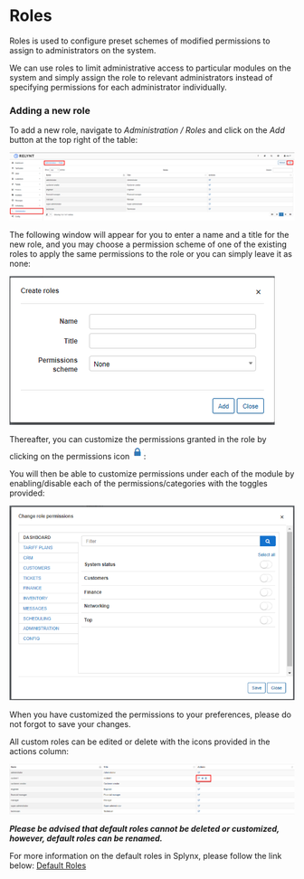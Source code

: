 Roles
=================

Roles is used to configure preset schemes of modified permissions to assign to administrators on the system.

We can use roles to limit administrative access to particular modules on the system and simply assign the role to relevant administrators instead of specifying permissions for each administrator individually.

### Adding a new role

To add a new role, navigate to *Administration / Roles* and click on the *Add* button at the top right of the table:

![Roles](roles.png)

The following window will appear for you to enter a name and a title for the new role, and you may choose a permission scheme of one of the existing roles to apply the same permissions to the role or you can simply leave it as none:

![Roles](roles2.png)

Thereafter, you can customize the permissions granted in the role by clicking on the permissions icon <icon class="image-icon">![Permissions icon](perm_icon.png)</icon>:

You will then be able to customize permissions under each of the module by enabling/disable each of the permissions/categories with the toggles provided:

![Roles](permissions.png)

When you have customized the permissions to your preferences, please do not forgot to save your changes.

All custom roles can be edited or delete with the icons provided in the actions column:

![Roles](roles3.png)

***Please be advised that default roles cannot be deleted or customized, however, default roles can be renamed.***

For more information on the default roles in Splynx, please follow the link below:
[Default Roles](administration/main/roles/default_roles/roles.md)
